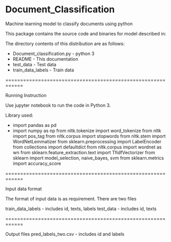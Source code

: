 # Document_Classification
Machine learning model to classify documents using python


This package contains the  source code and binaries for 
model described in:

The directory contents of this distribution are as follows:

* Document_classification.py        - python 3
* README          		          - This documentation
* test_data   			          - Test data
* train_data_labels		          - Train data

============================================================

Running Instruction

Use jupyter notebook to run the code in Python 3.

Library used: 
- import pandas as pd
- import numpy as np
from nltk.tokenize import word_tokenize
from nltk import pos_tag
from nltk.corpus import stopwords
from nltk.stem import WordNetLemmatizer
from sklearn.preprocessing import LabelEncoder
from collections import defaultdict
from nltk.corpus import wordnet as wn
from sklearn.feature_extraction.text import TfidfVectorizer
from sklearn import model_selection, naive_bayes, svm
from sklearn.metrics import accuracy_score

============================================================

Input data format

The format of input data is as requirement. There are two files

train_data_labels          - includes id, texts, labels
test_data                 - includes id, texts

============================================================

Output files
pred_labels_two.csv            - includes id and labels
